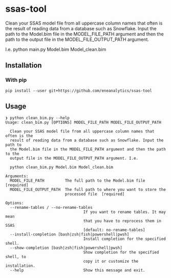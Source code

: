 # ssas-tool
Clean your SSAS model file from all uppercase column names that often is the
  result of reading data from a database such as Snowflake. Input the path to
  the Model.bim file in the MODEL_FILE_PATH argument and then the path to the
  output file in the MODEL_FILE_OUTPUT_PATH argument.

  I.e. python main.py Model.bim Model_clean.bim


## Installation

### With pip
    pip install --user git+https://github.com/eneanalytics/ssas-tool


## Usage
```
❯ python clean_bim.py --help
Usage: clean_bim.py [OPTIONS] MODEL_FILE_PATH MODEL_FILE_OUTPUT_PATH

  Clean your SSAS model file from all uppercase column names that often is the
  result of reading data from a database such as Snowflake. Input the path to
  the Model.bim file in the MODEL_FILE_PATH argument and then the path to the
  output file in the MODEL_FILE_OUTPUT_PATH argument. I.e.

  python clean_bim.py Model.bim Model_clean.bim

Arguments:
  MODEL_FILE_PATH         The full path to the Model.bim file  [required]
  MODEL_FILE_OUTPUT_PATH  The full path to where you want to store the
                          processed file  [required]

Options:
  --rename-tables / --no-rename-tables
                                  If you want to rename tables. It may mean
                                  that you have to reprocess them in SSAS
                                  [default: no-rename-tables]
  --install-completion [bash|zsh|fish|powershell|pwsh]
                                  Install completion for the specified shell.
  --show-completion [bash|zsh|fish|powershell|pwsh]
                                  Show completion for the specified shell, to
                                  copy it or customize the installation.
  --help                          Show this message and exit.


```
